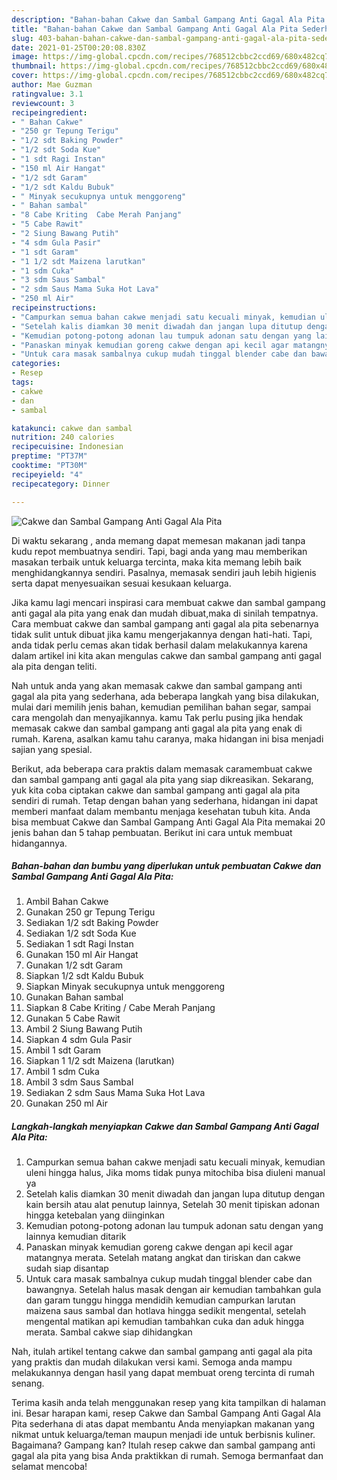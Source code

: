 ```yaml
---
description: "Bahan-bahan Cakwe dan Sambal Gampang Anti Gagal Ala Pita Sederhana Untuk Jualan"
title: "Bahan-bahan Cakwe dan Sambal Gampang Anti Gagal Ala Pita Sederhana Untuk Jualan"
slug: 403-bahan-bahan-cakwe-dan-sambal-gampang-anti-gagal-ala-pita-sederhana-untuk-jualan
date: 2021-01-25T00:20:08.830Z
image: https://img-global.cpcdn.com/recipes/768512cbbc2ccd69/680x482cq70/cakwe-dan-sambal-gampang-anti-gagal-ala-pita-foto-resep-utama.jpg
thumbnail: https://img-global.cpcdn.com/recipes/768512cbbc2ccd69/680x482cq70/cakwe-dan-sambal-gampang-anti-gagal-ala-pita-foto-resep-utama.jpg
cover: https://img-global.cpcdn.com/recipes/768512cbbc2ccd69/680x482cq70/cakwe-dan-sambal-gampang-anti-gagal-ala-pita-foto-resep-utama.jpg
author: Mae Guzman
ratingvalue: 3.1
reviewcount: 3
recipeingredient:
- " Bahan Cakwe"
- "250 gr Tepung Terigu"
- "1/2 sdt Baking Powder"
- "1/2 sdt Soda Kue"
- "1 sdt Ragi Instan"
- "150 ml Air Hangat"
- "1/2 sdt Garam"
- "1/2 sdt Kaldu Bubuk"
- " Minyak secukupnya untuk menggoreng"
- " Bahan sambal"
- "8 Cabe Kriting  Cabe Merah Panjang"
- "5 Cabe Rawit"
- "2 Siung Bawang Putih"
- "4 sdm Gula Pasir"
- "1 sdt Garam"
- "1 1/2 sdt Maizena larutkan"
- "1 sdm Cuka"
- "3 sdm Saus Sambal"
- "2 sdm Saus Mama Suka Hot Lava"
- "250 ml Air"
recipeinstructions:
- "Campurkan semua bahan cakwe menjadi satu kecuali minyak, kemudian uleni hingga halus, Jika moms tidak punya mitochiba bisa diuleni manual ya"
- "Setelah kalis diamkan 30 menit diwadah dan jangan lupa ditutup dengan kain bersih atau alat penutup lainnya, Setelah 30 menit tipiskan adonan hingga ketebalan yang diinginkan"
- "Kemudian potong-potong adonan lau tumpuk adonan satu dengan yang lainnya kemudian ditarik"
- "Panaskan minyak kemudian goreng cakwe dengan api kecil agar matangnya merata. Setelah matang angkat dan tiriskan dan cakwe sudah siap disantap"
- "Untuk cara masak sambalnya cukup mudah tinggal blender cabe dan bawangnya. Setelah halus masak dengan air kemudian tambahkan gula dan garam tunggu hingga mendidih kemudian campurkan larutan maizena saus sambal dan hotlava hingga sedikit mengental, setelah mengental matikan api kemudian tambahkan cuka dan aduk hingga merata. Sambal cakwe siap dihidangkan"
categories:
- Resep
tags:
- cakwe
- dan
- sambal

katakunci: cakwe dan sambal 
nutrition: 240 calories
recipecuisine: Indonesian
preptime: "PT37M"
cooktime: "PT30M"
recipeyield: "4"
recipecategory: Dinner

---
```



![Cakwe dan Sambal Gampang Anti Gagal Ala Pita](https://img-global.cpcdn.com/recipes/768512cbbc2ccd69/680x482cq70/cakwe-dan-sambal-gampang-anti-gagal-ala-pita-foto-resep-utama.jpg)

Di waktu  sekarang , anda memang dapat memesan makanan jadi tanpa kudu repot membuatnya sendiri. Tapi, bagi anda yang mau memberikan masakan terbaik untuk keluarga tercinta, maka kita memang lebih baik menghidangkannya sendiri. Pasalnya, memasak sendiri jauh lebih higienis serta dapat menyesuaikan sesuai kesukaan keluarga.

Jika kamu lagi mencari inspirasi cara membuat cakwe dan sambal gampang anti gagal ala pita yang enak dan mudah dibuat,maka di sinilah tempatnya. Cara membuat cakwe dan sambal gampang anti gagal ala pita  sebenarnya tidak sulit untuk dibuat jika kamu mengerjakannya dengan hati-hati. Tapi, anda tidak perlu cemas akan tidak berhasil dalam melakukannya 
karena dalam artikel ini kita akan mengulas cakwe dan sambal gampang anti gagal ala pita dengan teliti.  



Nah untuk anda yang akan memasak cakwe dan sambal gampang anti gagal ala pita yang sederhana, ada beberapa langkah yang bisa dilakukan, mulai dari memilih jenis bahan, kemudian pemilihan bahan segar, sampai cara mengolah dan menyajikannya. kamu Tak perlu pusing jika hendak memasak cakwe dan sambal gampang anti gagal ala pita yang enak di rumah. Karena, asalkan kamu  tahu caranya, maka hidangan ini bisa menjadi sajian yang spesial.

Berikut, ada beberapa cara praktis  dalam memasak caramembuat cakwe dan sambal gampang anti gagal ala pita yang siap dikreasikan. Sekarang, yuk kita coba ciptakan cakwe dan sambal gampang anti gagal ala pita sendiri di rumah. Tetap dengan bahan yang sederhana, hidangan ini dapat memberi manfaat dalam membantu menjaga kesehatan tubuh kita. Anda bisa membuat Cakwe dan Sambal Gampang Anti Gagal Ala Pita memakai 20 jenis bahan dan 5 tahap pembuatan. Berikut ini cara untuk membuat hidangannya.

<!--inarticleads1-->

##### Bahan-bahan dan bumbu yang diperlukan untuk pembuatan Cakwe dan Sambal Gampang Anti Gagal Ala Pita:

1. Ambil  Bahan Cakwe
1. Gunakan 250 gr Tepung Terigu
1. Sediakan 1/2 sdt Baking Powder
1. Sediakan 1/2 sdt Soda Kue
1. Sediakan 1 sdt Ragi Instan
1. Gunakan 150 ml Air Hangat
1. Gunakan 1/2 sdt Garam
1. Siapkan 1/2 sdt Kaldu Bubuk
1. Siapkan  Minyak secukupnya untuk menggoreng
1. Gunakan  Bahan sambal
1. Siapkan 8 Cabe Kriting / Cabe Merah Panjang
1. Gunakan 5 Cabe Rawit
1. Ambil 2 Siung Bawang Putih
1. Siapkan 4 sdm Gula Pasir
1. Ambil 1 sdt Garam
1. Siapkan 1 1/2 sdt Maizena (larutkan)
1. Ambil 1 sdm Cuka
1. Ambil 3 sdm Saus Sambal
1. Sediakan 2 sdm Saus Mama Suka Hot Lava
1. Gunakan 250 ml Air




<!--inarticleads2-->

##### Langkah-langkah menyiapkan Cakwe dan Sambal Gampang Anti Gagal Ala Pita:

1. Campurkan semua bahan cakwe menjadi satu kecuali minyak, kemudian uleni hingga halus, Jika moms tidak punya mitochiba bisa diuleni manual ya
1. Setelah kalis diamkan 30 menit diwadah dan jangan lupa ditutup dengan kain bersih atau alat penutup lainnya, Setelah 30 menit tipiskan adonan hingga ketebalan yang diinginkan
1. Kemudian potong-potong adonan lau tumpuk adonan satu dengan yang lainnya kemudian ditarik
1. Panaskan minyak kemudian goreng cakwe dengan api kecil agar matangnya merata. Setelah matang angkat dan tiriskan dan cakwe sudah siap disantap
1. Untuk cara masak sambalnya cukup mudah tinggal blender cabe dan bawangnya. Setelah halus masak dengan air kemudian tambahkan gula dan garam tunggu hingga mendidih kemudian campurkan larutan maizena saus sambal dan hotlava hingga sedikit mengental, setelah mengental matikan api kemudian tambahkan cuka dan aduk hingga merata. Sambal cakwe siap dihidangkan




Nah, itulah artikel tentang  cakwe dan sambal gampang anti gagal ala pita  yang praktis dan mudah dilakukan versi kami. Semoga anda mampu melakukannya dengan hasil yang dapat membuat oreng tercinta di rumah senang. 

Terima kasih anda telah menggunakan resep yang kita tampilkan di halaman ini. Besar harapan kami, resep  Cakwe dan Sambal Gampang Anti Gagal Ala Pita sederhana di atas dapat membantu Anda menyiapkan makanan yang nikmat untuk keluarga/teman maupun menjadi ide untuk berbisnis kuliner. Bagaimana? Gampang kan? Itulah resep cakwe dan sambal gampang anti gagal ala pita yang bisa Anda praktikkan di rumah. Semoga bermanfaat dan selamat mencoba!

